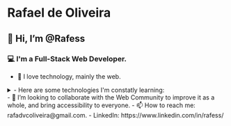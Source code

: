 # Rafael de Oliveira
## 👋 Hi, I’m @Rafess
### :computer: I'm a Full-Stack Web Developer.
- :smiling_face_with_three_hearts: I love technology, mainly the web.
<details> 
    <summary>- Here are some technologies I'm constatly learning:</summary> 
    - `JavaScript`;
    - `HTML5`;
    - `CSS3`;
    - `ReactJS`;
    - `React Native`;
    - `Angular 3`; 
    - `TypeScript`; 
    - `Java`;
    - `Spring Framework`;
    - `Git`;
    - `Docker`;
    - `SQL`;
    - `NoSQL`;
    - `PHP`;
    </details>
- 💞️ I’m looking to collaborate with the Web Community to improve it as a whole, and bring accessibility to everyone.
- 📫 How to reach me: rafadvcoliveira@gmail.com.
- LinkedIn: https://www.linkedin.com/in/rafess/

<!---
Rafess/Rafess is a ✨ special ✨ repository because its `README.md` (this file) appears on your GitHub profile.
You can click the Preview link to take a look at your changes.
--->
